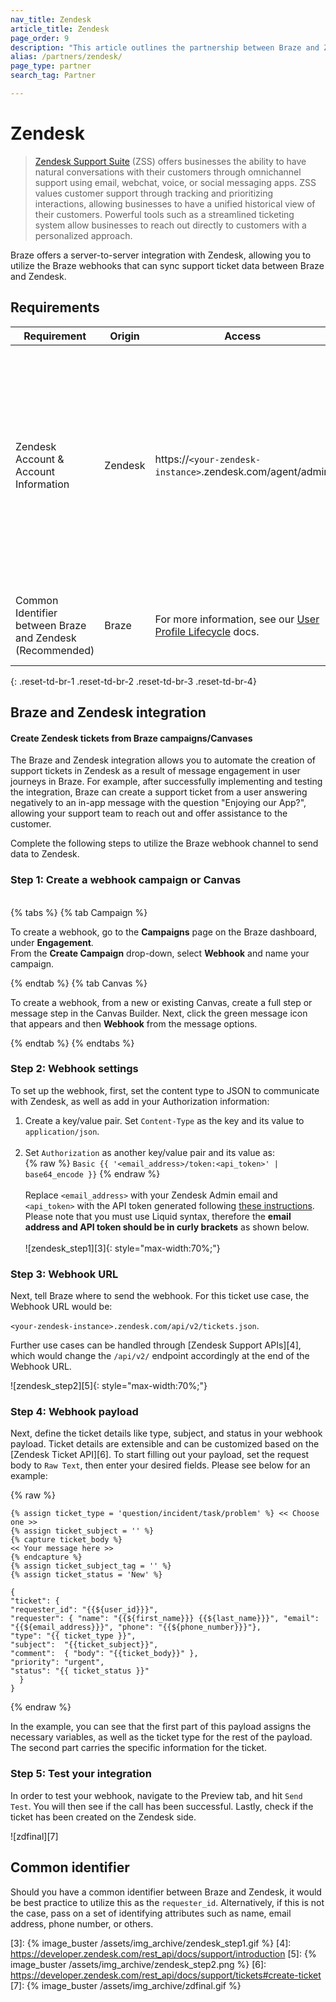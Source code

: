 ```yaml
---
nav_title: Zendesk
article_title: Zendesk
page_order: 9
description: "This article outlines the partnership between Braze and Zendesk, a popular support suite that allows you to utilize Braze webhooks that can sync support data between the two platforms."
alias: /partners/zendesk/
page_type: partner
search_tag: Partner

---
```


# Zendesk

> [Zendesk Support Suite](https://www.zendesk.com/support-suite/) (ZSS) offers businesses the ability to have natural conversations with their customers through omnichannel support using email, webchat, voice, or social messaging apps. ZSS values customer support through tracking and prioritizing interactions, allowing businesses to have a unified historical view of their customers. Powerful tools such as a streamlined ticketing system allow businesses to reach out directly to customers with a personalized approach. 

Braze offers a server-to-server integration with Zendesk, allowing you to utilize the Braze webhooks that can sync support ticket data between Braze and Zendesk.

## Requirements

| Requirement | Origin | Access | Description |
|---|---|---|---|
| Zendesk Account & Account Information | Zendesk | https://`<your-zendesk-instance>`.zendesk.com/agent/admin | An active Zendesk Account __with admin privileges__ is required to utilize the Braze integration.<br><br>The Zendesk API token is necessary to be able to send requests from Braze to the Zendesk Ticket endpoint. |
| Common Identifier between Braze and Zendesk (Recommended) | Braze | For more information, see our [User Profile Lifecycle][1] docs. | A [common identifier](#common-identifier) between Braze and Zendesk is recommended. |
{: .reset-td-br-1 .reset-td-br-2 .reset-td-br-3  .reset-td-br-4}

## Braze and Zendesk integration
#### Create Zendesk tickets from Braze campaigns/Canvases

The Braze and Zendesk integration allows you to automate the creation of support tickets in Zendesk as a result of message engagement in user journeys in Braze. For example, after successfully implementing and testing the integration, Braze can create a support ticket from a user answering negatively to an in-app message with the question "Enjoying our App?", allowing your support team to reach out and offer assistance to the customer.

Complete the following steps to utilize the Braze webhook channel to send data to Zendesk.

### Step 1: Create a webhook campaign or Canvas 
<br>
{% tabs %}
{% tab Campaign %}

To create a webhook, go to the **Campaigns** page on the Braze dashboard, under **Engagement**. <br>From the **Create Campaign** drop-down, select **Webhook** and name your campaign.

{% endtab %}
{% tab Canvas %}

To create a webhook, from a new or existing Canvas, create a full step or message step in the Canvas Builder. Next, click the green message icon that appears and then **Webhook** from the message options.

{% endtab %}
{% endtabs %}

### Step 2: Webhook settings
To set up the webhook, first, set the content type to JSON to communicate with Zendesk, as well as add in your Authorization information:

1. Create a key/value pair. Set `Content-Type` as the key and its value to `application/json`.<br><br>
2. Set `Authorization` as another key/value pair and its value as: <br /> 
{% raw %} `Basic {{ '<email_address>/token:<api_token>' | base64_encode }}` {% endraw %}<br><br>Replace `<email_address>` with your Zendesk Admin email and `<api_token>` with the API token generated following [these instructions][2]. Please note that you must use Liquid syntax, therefore the __email address and API token should be in curly brackets__ as shown below. <br><br>![zendesk_step1][3]{: style="max-width:70%;"}

### Step 3: Webhook URL

Next, tell Braze where to send the webhook. For this ticket use case, the Webhook URL would be:

`<your-zendesk-instance>.zendesk.com/api/v2/tickets.json`. 

Further use cases can be handled through [Zendesk Support APIs][4], which would change the `/api/v2/` endpoint accordingly at the end of the Webhook URL.

![zendesk_step2][5]{: style="max-width:70%;"}

### Step 4: Webhook payload
Next, define the ticket details like type, subject, and status in your webhook payload. Ticket details are extensible and can be customized based on the [Zendesk Ticket API][6]. To start filling out your payload, set the request body to `Raw Text`, then enter your desired fields. Please see below for an example:

{% raw %}
```
{% assign ticket_type = 'question/incident/task/problem' %} << Choose one >>
{% assign ticket_subject = '' %}
{% capture ticket_body %}
<< Your message here >>
{% endcapture %}
{% assign ticket_subject_tag = '' %}
{% assign ticket_status = 'New' %}

{
"ticket": {
"requester_id": "{{${user_id}}}", 
"requester": { "name": "{{${first_name}}} {{${last_name}}}", "email": "{{${email_address}}}", "phone": "{{${phone_number}}}"},
"type": "{{ ticket_type }}",
"subject":  "{{ticket_subject}}",
"comment":  { "body": "{{ticket_body}}" },
"priority": "urgent",
"status": "{{ ticket_status }}"
  }
}
```
{% endraw %}

In the example, you can see that the first part of this payload assigns the necessary variables, as well as the ticket type for the rest of the payload. The second part carries the specific information for the ticket. 

### Step 5: Test your integration

In order to test your webhook, navigate to the Preview tab, and hit `Send Test`. You will then see if the call has been successful. Lastly, check if the ticket has been created on the Zendesk side.

![zdfinal][7]

## Common identifier

Should you have a common identifier between Braze and Zendesk, it would be best practice to utilize this as the `requester_id`. Alternatively, if this is not the case, pass on a set of identifying attributes such as name, email address, phone number, or others.

[1]: {{site.baseurl}}/user_guide/data_and_analytics/user_data_collection/user_profile_lifecycle/
[2]: https://support.zendesk.com/hc/en-us/articles/226022787-Generating-a-new-API-token-\
[3]: {% image_buster /assets/img_archive/zendesk_step1.gif %}
[4]: https://developer.zendesk.com/rest_api/docs/support/introduction
[5]: {% image_buster /assets/img_archive/zendesk_step2.png %}
[6]: https://developer.zendesk.com/rest_api/docs/support/tickets#create-ticket
[7]: {% image_buster /assets/img_archive/zdfinal.gif %}